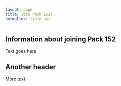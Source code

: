 ```yaml
---
layout: page
title: Join Pack 152!
permalink: /join-us/
---
```


## Information about joining Pack 152

Text goes here

## Another header

More text